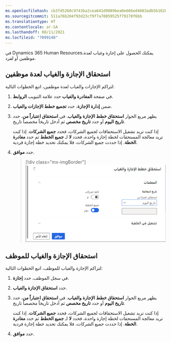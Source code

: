 ```yaml
---
ms.openlocfilehash: cb3fd5260c9743ba2cea641d9089bea0e666ed4603adb5b1028d780193b4be16
ms.sourcegitcommit: 511a76b204f93d23cf9f7a70059525f79170f6bb
ms.translationtype: HT
ms.contentlocale: ar-SA
ms.lasthandoff: 08/11/2021
ms.locfileid: "7099140"
---
```

في Dynamics 365 Human Resources،يمكنك الحصول على إجازة وغياب لعدة موظفين أو لفرد.

## <a name="accrue-leave-and-absence-for-multiple-employees"></a>استحقاق الإجازة والغياب لعدة موظفين
لتراكم الإجازات والغياب لعدة موظفين، اتبع الخطوات التالية:

1.  في صفحة **المغادرة والغياب** حدد علامة التبويب **الروابط**.

1.  ضمن **إدارة الإجازة**، حدد **تجميع خطط الإجازات والغياب**.

1.  يظهر مربع الحوار **استحقاق خطط الإجازة والغياب**. في **استحقاق اعتباراً من**، حدد **تاريخ اليوم** أو حدد **تاريخ مخصص** ثم أدخل تاريخاً مخصصاً تاريخ.

    إذا كنت تريد تشغيل الاستحقاقات لجميع الشركات، فحدد **جميع الشركات**.
    إذا كنت تريد معالجة المستحقات لخطة إجازة واحدة، فحدد **لا** لـ **جميع الخطط** ثم حدد **مغادرة الخطة**. إذا حددت جميع الشركات، فلا يمكنك تحديد خطة إجازة فردية.

1.  حدد **موافق**.

    > [!div class="mx-imgBorder"]
    > [![لقطة شاشة لتراكم الإجازة لعدة موظفين.](../media/hr-leave-absence-accrue-multiple.png)](../media/hr-leave-absence-accrue-multiple.png#lightbox)

## <a name="accrue-leave-and-absence-for-an-employee"></a>استحقاق الإجازة والغياب للموظف
لتراكم الإجازة والغياب للموظف، اتبع الخطوات التالية:

1.  في سجل الموظف، حدد **إجازة**.

1.  حدد **استحقاق الإجازة والغياب**.

1.  يظهر مربع الحوار **استحقاق خطط الإجازة والغياب**. في **استحقاق اعتباراً من**، حدد **تاريخ اليوم** أو حدد **تاريخ مخصص** ثم أدخل تاريخاً مخصصاً تاريخ.

    إذا كنت تريد تشغيل الاستحقاقات لجميع الشركات، فحدد **جميع الشركات**. إذا كنت تريد معالجة المستحقات لخطة إجازة واحدة، فحدد **لا** لـ **جميع الخطط** ثم حدد **مغادرة الخطة**. إذا حددت جميع الشركات، فلا يمكنك تحديد خطة إجازة فردية.

1.  حدد **موافق**.
